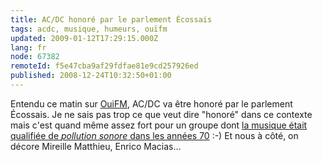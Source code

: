 ```yaml
---
title: AC/DC honoré par le parlement Écossais
tags: acdc, musique, humeurs, ouïfm
updated: 2009-01-12T17:29:15.000Z
lang: fr
node: 67382
remoteId: f5e47cba9af29fdfae81e9cd257926ed
published: 2008-12-24T10:32:50+01:00
---
```


Entendu ce matin sur [OuiFM](http://www.ouifm.fr/), AC/DC va être honoré par le parlement Écossais. Je ne sais pas trop ce que veut dire &quot;honoré&quot; dans ce contexte mais c'est quand même assez fort pour un groupe dont [la musique était qualifiée de *pollution sonore* dans les années 70](http://fr.wikipedia.org/wiki/Acdc#Anecdotes) :-) Et nous à côté, on décore Mireille Matthieu, Enrico Macias...

